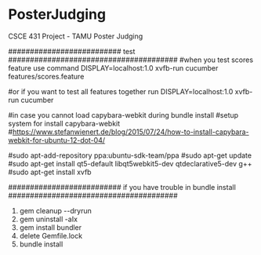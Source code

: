 # PosterJudging
CSCE 431 Project - TAMU Poster Judging

########################## test #######################################
#when you test scores feature use command
DISPLAY=localhost:1.0 xvfb-run cucumber features/scores.feature

#or if you want to test all features together run
DISPLAY=localhost:1.0 xvfb-run cucumber 



#in case you cannot load capybara-webkit during bundle install
#setup system for install capybara-webkit
#https://www.stefanwienert.de/blog/2015/07/24/how-to-install-capybara-webkit-for-ubuntu-12-dot-04/

#sudo apt-add-repository ppa:ubuntu-sdk-team/ppa
#sudo apt-get update
#sudo apt-get install qt5-default libqt5webkit5-dev qtdeclarative5-dev g++
#sudo apt-get install xvfb


##########################  if you have trouble in bundle install #######################################

1. gem cleanup --dryrun
2. gem uninstall -aIx
3. gem install bundler
4. delete Gemfile.lock
5. bundle install

